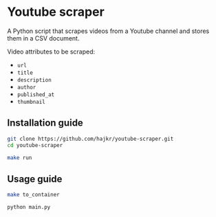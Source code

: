 # Youtube scraper

A Python script that scrapes videos from a Youtube channel and stores them in a CSV document.

Video attributes to be scraped:
* `url`
* `title`
* `description`
* `author`
* `published_at`
* `thumbnail`

## Installation guide

```bash
git clone https://github.com/hajkr/youtube-scraper.git
cd youtube-scraper

make run
```

## Usage guide

```bash
make to_container

python main.py
```
